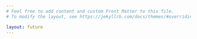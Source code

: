 ```yaml
---
# Feel free to add content and custom Front Matter to this file.
# To modify the layout, see https://jekyllrb.com/docs/themes/#overriding-theme-defaults

layout: future
---
```

